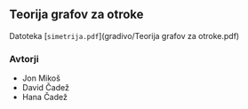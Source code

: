 ## Teorija grafov za otroke

Datoteka [`simetrija.pdf`](gradivo/Teorija grafov za otroke.pdf)

### Avtorji

* Jon Mikoš
* David Čadež
* Hana Čadež
